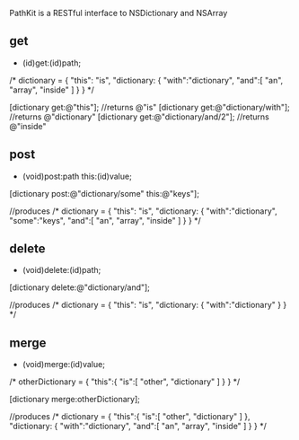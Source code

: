 PathKit is a RESTful interface to NSDictionary and NSArray

get
---

- (id)get:(id)path;

/*
dictionary = {
 "this": "is",
 "dictionary: {
  "with":"dictionary",
  "and":[
   "an",
   "array",
   "inside"
  ]
 }
}
*/

[dictionary get:@"this"]; //returns @"is"
[dictionary get:@"dictionary/with"]; //returns @"dictionary"
[dictionary get:@"dictionary/and/2"]; //returns @"inside"

post
----

- (void)post:path this:(id)value;

[dictionary post:@"dictionary/some" this:@"keys"];

//produces
/*
dictionary = {
 "this": "is",
 "dictionary: {
  "with":"dictionary",
  "some":"keys",
  "and":[
   "an",
   "array",
   "inside"
  ]
 }
}
*/

delete
------

- (void)delete:(id)path;

[dictionary delete:@"dictionary/and"];

//produces
/*
dictionary = {
 "this": "is",
 "dictionary: {
  "with":"dictionary"
 }
}
*/


merge
-----

- (void)merge:(id)value;

/*
otherDictionary = {
 "this":{
  "is":[
   "other",
   "dictionary"
  ]
 }
}
*/

[dictionary merge:otherDictionary];

//produces
/*
dictionary = {
 "this":{
  "is":[
   "other",
   "dictionary"
  ]
 },
 "dictionary: {
  "with":"dictionary",
  "and":[
   "an",
   "array",
   "inside"
  ]
 }
}
*/